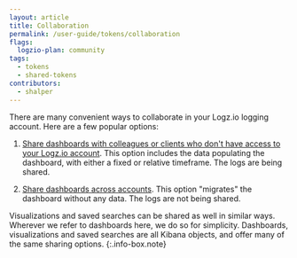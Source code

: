 ```yaml
---
layout: article
title: Collaboration
permalink: /user-guide/tokens/collaboration
flags:
  logzio-plan: community
tags:
  - tokens
  - shared-tokens
contributors:
  - shalper
---
```


There are many convenient ways to collaborate in your Logz.io logging account. Here are a few popular options:

1. [Share dashboards with colleagues or clients who don't have access to your Logz.io account]({{site.baseurl}}/user-guide/tokens/public-sharing-options.html). This option includes the data populating the dashboard, with either a fixed or relative timeframe. The logs are being shared.

2. [Share dashboards across accounts]({{site.baseurl}}/user-guide/kibana/share-import-export). This option "migrates" the dashboard without any data. The logs are not being shared.


Visualizations and saved searches can be shared as well in similar ways. Wherever we refer to dashboards here, we do so for simplicity. Dashboards, visualizations and saved searches are all Kibana objects, and offer many of the same sharing options.
{:.info-box.note}